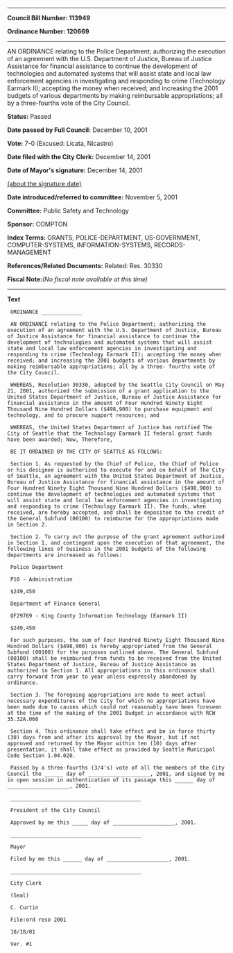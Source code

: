 

********

**Council Bill Number: 113949**
   
**Ordinance Number: 120669**
********

 AN ORDINANCE relating to the Police Department; authorizing the execution of an agreement with the U.S. Department of Justice, Bureau of Justice Assistance for financial assistance to continue the development of technologies and automated systems that will assist state and local law enforcement agencies in investigating and responding to crime (Technology Earmark II); accepting the money when received; and increasing the 2001 budgets of various departments by making reimbursable appropriations; all by a three-fourths vote of the City Council.

**Status:** Passed
   
**Date passed by Full Council:** December 10, 2001
   
**Vote:** 7-0 (Excused: Licata, Nicastro)
   
**Date filed with the City Clerk:** December 14, 2001
   
**Date of Mayor's signature:** December 14, 2001
   
[(about the signature date)](/~public/approvaldate.htm)
   
   
   
**Date introduced/referred to committee:** November 5, 2001
   
**Committee:** Public Safety and Technology
   
**Sponsor:** COMPTON
   
   
**Index Terms:** GRANTS, POLICE-DEPARTMENT, US-GOVERNMENT, COMPUTER-SYSTEMS, INFORMATION-SYSTEMS, RECORDS-MANAGEMENT

**References/Related Documents:** Related: Res. 30330

**Fiscal Note:**_(No fiscal note available at this time)_

********

**Text**
   
```
 ORDINANCE _____________

 AN ORDINANCE relating to the Police Department; authorizing the execution of an agreement with the U.S. Department of Justice, Bureau of Justice Assistance for financial assistance to continue the development of technologies and automated systems that will assist state and local law enforcement agencies in investigating and responding to crime (Technology Earmark II); accepting the money when received; and increasing the 2001 budgets of various departments by making reimbursable appropriations; all by a three- fourths vote of the City Council.

 WHEREAS, Resolution 30330, adopted by the Seattle City Council on May 21, 2001, authorized the submission of a grant application to the United States Department of Justice, Bureau of Justice Assistance for financial assistance in the amount of Four Hundred Ninety Eight Thousand Nine Hundred Dollars ($498,900) to purchase equipment and technology, and to procure support resources; and

 WHEREAS, the United States Department of Justice has notified The City of Seattle that the Technology Earmark II federal grant funds have been awarded; Now, Therefore,

 BE IT ORDAINED BY THE CITY OF SEATTLE AS FOLLOWS:

 Section 1. As requested by the Chief of Police, the Chief of Police or his designee is authorized to execute for and on behalf of The City of Seattle, an agreement with the United States Department of Justice, Bureau of Justice Assistance for financial assistance in the amount of Four Hundred Ninety Eight Thousand Nine Hundred Dollars ($498,900) to continue the development of technologies and automated systems that will assist state and local law enforcement agencies in investigating and responding to crime (Technology Earmark II). The funds, when received, are hereby accepted, and shall be deposited to the credit of the General Subfund (00100) to reimburse for the appropriations made in Section 2.

 Section 2. To carry out the purpose of the grant agreement authorized in Section 1, and contingent upon the execution of that agreement, the following lines of business in the 2001 budgets of the following departments are increased as follows:

 Police Department

 P10 - Administration

 $249,450

 Department of Finance General

 QF29769 - King County Information Technology (Earmark II)

 $249,450

 For such purposes, the sum of Four Hundred Ninety Eight Thousand Nine Hundred Dollars ($498,900) is hereby appropriated from the General Subfund (00100) for the purposes outlined above. The General Subfund (00100) shall be reimbursed from funds to be received from the United States Department of Justice, Bureau of Justice Assistance as authorized in Section 1. All appropriations in this ordinance shall carry forward from year to year unless expressly abandoned by ordinance.

 Section 3. The foregoing appropriations are made to meet actual necessary expenditures of the City for which no appropriations have been made due to causes which could not reasonably have been foreseen at the time of the making of the 2001 Budget in accordance with RCW 35.32A.060

 Section 4. This ordinance shall take effect and be in force thirty (30) days from and after its approval by the Mayor, but if not approved and returned by the Mayor within ten (10) days after presentation, it shall take effect as provided by Seattle Municipal Code Section 1.04.020.

 Passed by a three-fourths (3/4's) vote of all the members of the City Council the ______ day of ____________________, 2001, and signed by me in open session in authentication of its passage this ______ day of ____________________, 2001.

 __________________________________________

 President of the City Council

 Approved by me this _____ day of ____________________, 2001.

 __________________________________________

 Mayor

 Filed by me this ______ day of ____________________, 2001.

 __________________________________________

 City Clerk

 (Seal)

 C. Curtin

 File:ord reso 2001

 10/18/01

 Ver. #1

```
